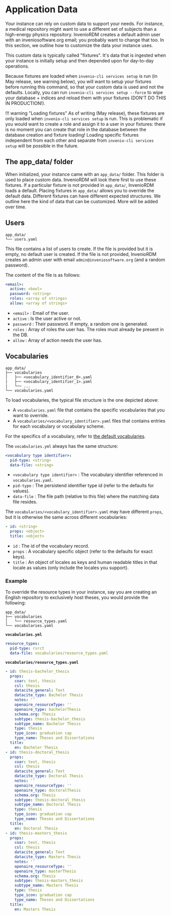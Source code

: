 # Application Data

Your instance can rely on custom data to support your needs. For instance, a medical repository might want to use a different set of subjects than a high-energy physics repository. InvenioRDM creates a default admin user with an inveniosoftware.org email; you probably want to change that too. In this section, we outline how to customize the data your instance uses.

This custom data is typically called "fixtures". It's data that is ingested when your instance is initially setup and then depended upon for day-to-day operations.

Because fixtures are loaded when `invenio-cli services setup` is run (in May release, see warning below), you will want to setup your fixtures before running this command, so that your custom data is used and not the defaults. Locally, you can run `invenio-cli services setup --force` to wipe your database + indices and reload them with your fixtures (DON'T DO THIS IN PRODUCTION!).

!!! warning "Loading fixtures"
    As of writing (May release), these fixtures are only loaded when `invenio-cli services setup` is run. This is problematic if you would want to create a role and assign it to a user in your fixtures: there is no moment you can create that role in the database between the database creation and fixture loading! Loading specific fixtures independent from each other and separate from `invenio-cli services setup` will be possible in the future.

## The app_data/ folder

When initialized, your instance came with an `app_data/` folder. This folder is used to place custom data. InvenioRDM will look there first to use these fixtures. If a particular fixture is not provided in `app_data/`, InvenioRDM loads a default. Placing fixtures in `app_data/` allows you to override the default data. Different fixtures can have different expected structures. We outline here the kind of data that can be customized. More will be added over time.

## Users

```
app_data/
└── users.yaml
```

This file contains a list of users to create. If the file is provided but it is empty, no default user is created. If the file is not provided, InvenioRDM creates an admin user with email `admin@inveniosoftware.org` (and a random password).

The content of the file is as follows:

```yaml
<email>:
  active: <bool>
  password: <string>
  roles: <array of strings>
  allow: <array of strings>
```

- `<email>` : Email of the user.
- `active` : Is the user active or not.
- `password` : Their password. If empty, a random one is generated.
- `roles` : Array of roles the user has. The roles must already be present in the DB.
- `allow` : Array of action needs the user has.

## Vocabularies

```
app_data/
├── vocabularies
│   ├── <vocabulary_identifier_0>.yaml
|   ├── <vocabulary_identifier_1>.yaml
|   └── ...
└── vocabularies.yaml
```

To load vocabularies, the typical file structure is the one depicted above:

- A `vocabularies.yaml` file that contains the specific vocabularies that you want to override.
- A `vocabularies/<vocabulary_identifier>.yaml` files that contains entries for each vocabulary or vocabulary scheme.

For the specifics of a vocabulary, refer to [the default vocabularies](https://github.com/inveniosoftware/invenio-rdm-records/blob/master/invenio_rdm_records/fixtures/data).

The `vocabularies.yml` always has the same structure:

```yaml
<vocabulary type identifier>:
  pid-type: <string>
  data-file: <string>
```

- `<vocabulary type identifier>` : The vocabulary identifier referenced in `vocabularies.yaml`.
- `pid-type` : The persistend identifier type id (refer to the defaults for values).
- `data-file` : The file path (relative to this file) where the matching data file resides.

The `vocabularies/<vocabulary_identifier>.yaml` may have different `props`, but it is otherwise the same across different vocabularies:

```yaml
- id: <string>
  props: <object>
  title: <object>
```

- `id` : The id of the vocabulary record.
- `props` : A vocabulary specific object (refer to the defaults for exact keys).
- `title` : An object of locales as keys and human readable titles in that locale as values (only include the locales you support).


### Example

To override the resource types in your instance, say you are creating an English repository to exclusively host theses, you would provide the following:

```
app_data/
├── vocabularies
│   └── resource_types.yaml
└── vocabularies.yaml
```

**`vocabularies.yml`**

```yaml
resource_types:
  pid-type: rsrct
  data-file: vocabularies/resource_types.yaml
```

**`vocabularies/resource_types.yaml`**

```yaml
- id: thesis-bachelor_thesis
  props:
    coar: text, thesis
    csl: thesis
    datacite_general: Text
    datacite_type: Bachelor Thesis
    notes: ''
    openaire_resourceType: ''
    openaire_type: bachelorThesis
    schema.org: Thesis
    subtype: thesis-bachelor_thesis
    subtype_name: Bachelor Thesis
    type: thesis
    type_icon: graduation cap
    type_name: Theses and Dissertations
  title:
    en: Bachelor Thesis
- id: thesis-doctoral_thesis
  props:
    coar: text, thesis
    csl: thesis
    datacite_general: Text
    datacite_type: Doctoral Thesis
    notes: ''
    openaire_resourceType: ''
    openaire_type: doctoralThesis
    schema.org: Thesis
    subtype: thesis-doctoral_thesis
    subtype_name: Doctoral Thesis
    type: thesis
    type_icon: graduation cap
    type_name: Theses and Dissertations
  title:
    en: Doctoral Thesis
- id: thesis-masters_thesis
  props:
    coar: text, thesis
    csl: thesis
    datacite_general: Text
    datacite_type: Masters Thesis
    notes: ''
    openaire_resourceType: ''
    openaire_type: masterThesis
    schema.org: Thesis
    subtype: thesis-masters_thesis
    subtype_name: Masters Thesis
    type: thesis
    type_icon: graduation cap
    type_name: Theses and Dissertations
  title:
    en: Masters Thesis
```
